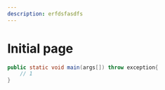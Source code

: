 ```yaml
---
description: erfdsfasdfs
---
```


# Initial page

```java
public static void main(args[]) throw exception{
    // 1
}
```
